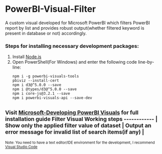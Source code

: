 # PowerBI-Visual-Filter
A custom visual developed for Microsoft PowerBI which filters PowerBI report by list and provides robust output(whether filtered keyword is present in database or not) accordingly.

### Steps for installing necessary development packages:
1. Install [Node.js](https://nodejs.org/en/download/)
2. Open PowerShell(For Windows) and enter the following code line-by-line:
   ```console
   npm i -g powerbi-visuals-tools
   pbiviz --install-cert
   npm i d3@^5.0.0 --save
   npm i @types/d3@^5.0.0 --save
   npm i core-js@3.2.1 --save
   npm i powerbi-visuals-api --save-dev
   ```
<sup>Visit [Microsoft-Developing PowerBI Visuals](https://docs.microsoft.com/en-us/power-bi/developer/visuals/custom-visual-develop-tutorial) for full installation guide
Filter Visual Working steps 
------------ |
Show only the applied filter value of dataset | 
Output an error message for invalid list of search items(if any) | 
----
   <sup>Note: You need to have a text editor/IDE environment for the development, I recommend [Visual Studio Code](https://code.visualstudio.com/)
